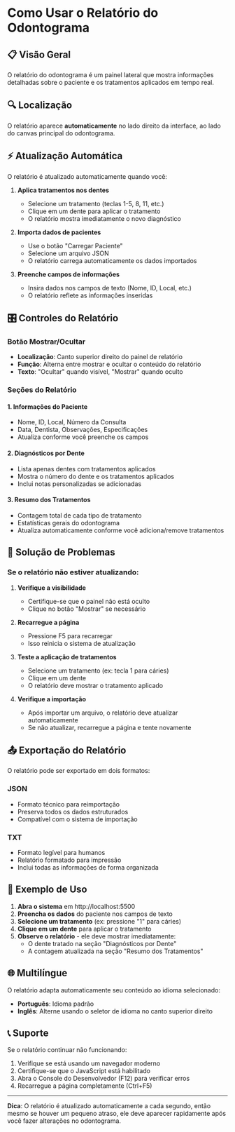 # Como Usar o Relatório do Odontograma

## 📋 Visão Geral

O relatório do odontograma é um painel lateral que mostra informações detalhadas sobre o paciente e os tratamentos aplicados em tempo real.

## 🔍 Localização

O relatório aparece **automaticamente** no lado direito da interface, ao lado do canvas principal do odontograma.

## ⚡ Atualização Automática

O relatório é atualizado automaticamente quando você:

1. **Aplica tratamentos nos dentes**
   - Selecione um tratamento (teclas 1-5, 8, 11, etc.)
   - Clique em um dente para aplicar o tratamento
   - O relatório mostra imediatamente o novo diagnóstico

2. **Importa dados de pacientes**
   - Use o botão "Carregar Paciente"
   - Selecione um arquivo JSON
   - O relatório carrega automaticamente os dados importados

3. **Preenche campos de informações**
   - Insira dados nos campos de texto (Nome, ID, Local, etc.)
   - O relatório reflete as informações inseridas

## 🎛️ Controles do Relatório

### Botão Mostrar/Ocultar
- **Localização**: Canto superior direito do painel de relatório
- **Função**: Alterna entre mostrar e ocultar o conteúdo do relatório
- **Texto**: "Ocultar" quando visível, "Mostrar" quando oculto

### Seções do Relatório

#### 1. Informações do Paciente
- Nome, ID, Local, Número da Consulta
- Data, Dentista, Observações, Especificações
- Atualiza conforme você preenche os campos

#### 2. Diagnósticos por Dente
- Lista apenas dentes com tratamentos aplicados
- Mostra o número do dente e os tratamentos aplicados
- Inclui notas personalizadas se adicionadas

#### 3. Resumo dos Tratamentos
- Contagem total de cada tipo de tratamento
- Estatísticas gerais do odontograma
- Atualiza automaticamente conforme você adiciona/remove tratamentos

## 🔧 Solução de Problemas

### Se o relatório não estiver atualizando:

1. **Verifique a visibilidade**
   - Certifique-se que o painel não está oculto
   - Clique no botão "Mostrar" se necessário

2. **Recarregue a página**
   - Pressione F5 para recarregar
   - Isso reinicia o sistema de atualização

3. **Teste a aplicação de tratamentos**
   - Selecione um tratamento (ex: tecla 1 para cáries)
   - Clique em um dente
   - O relatório deve mostrar o tratamento aplicado

4. **Verifique a importação**
   - Após importar um arquivo, o relatório deve atualizar automaticamente
   - Se não atualizar, recarregue a página e tente novamente

## 📤 Exportação do Relatório

O relatório pode ser exportado em dois formatos:

### JSON
- Formato técnico para reimportação
- Preserva todos os dados estruturados
- Compatível com o sistema de importação

### TXT
- Formato legível para humanos
- Relatório formatado para impressão
- Inclui todas as informações de forma organizada

## 🎯 Exemplo de Uso

1. **Abra o sistema** em http://localhost:5500
2. **Preencha os dados** do paciente nos campos de texto
3. **Selecione um tratamento** (ex: pressione "1" para cáries)
4. **Clique em um dente** para aplicar o tratamento
5. **Observe o relatório** - ele deve mostrar imediatamente:
   - O dente tratado na seção "Diagnósticos por Dente"
   - A contagem atualizada na seção "Resumo dos Tratamentos"

## 🌐 Multilíngue

O relatório adapta automaticamente seu conteúdo ao idioma selecionado:
- **Português**: Idioma padrão
- **Inglês**: Alterne usando o seletor de idioma no canto superior direito

## 📞 Suporte

Se o relatório continuar não funcionando:
1. Verifique se está usando um navegador moderno
2. Certifique-se que o JavaScript está habilitado
3. Abra o Console do Desenvolvedor (F12) para verificar erros
4. Recarregue a página completamente (Ctrl+F5)

---

**Dica**: O relatório é atualizado automaticamente a cada segundo, então mesmo se houver um pequeno atraso, ele deve aparecer rapidamente após você fazer alterações no odontograma.
